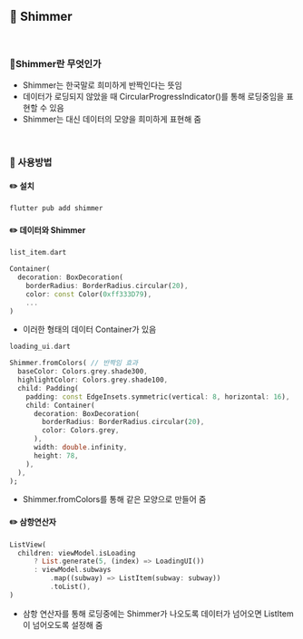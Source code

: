 
## 📖 Shimmer
<br>

### 📄Shimmer란 무엇인가

-  Shimmer는 한국말로 희미하게 반짝인다는 뜻임
-  데이터가 로딩되지 않았을 때 CircularProgressIndicator()를 통해 로딩중임을 표현할 수 있음
-  Shimmer는 대신 데이터의 모양을 희미하게 표현해 줌

<br>

### 📄 사용방법

#### ✏️ 설치

```dart
flutter pub add shimmer
```

#### ✏️ 데이터와 Shimmer

```dart
list_item.dart

Container(  
  decoration: BoxDecoration(  
    borderRadius: BorderRadius.circular(20),  
    color: const Color(0xff333D79),
    ...
)
```
- 이러한 형태의 데이터 Container가 있음

```dart
loading_ui.dart

Shimmer.fromColors( // 반짝임 효과
  baseColor: Colors.grey.shade300,  
  highlightColor: Colors.grey.shade100,  
  child: Padding(  
    padding: const EdgeInsets.symmetric(vertical: 8, horizontal: 16),  
    child: Container(  
      decoration: BoxDecoration(  
        borderRadius: BorderRadius.circular(20),  
        color: Colors.grey,  
      ),  
      width: double.infinity,  
      height: 78,  
    ),  
  ),  
);
```
- Shimmer.fromColors를 통해 같은 모양으로 만들어 줌

#### ✏️ 삼항연산자

```dart
ListView(  
  children: viewModel.isLoading  
      ? List.generate(5, (index) => LoadingUI())  
      : viewModel.subways  
          .map((subway) => ListItem(subway: subway))  
          .toList(),  
)
```
- 삼항 연산자를 통해 로딩중에는 Shimmer가 나오도록 데이터가 넘어오면 ListItem이 넘어오도록 설정해 줌
